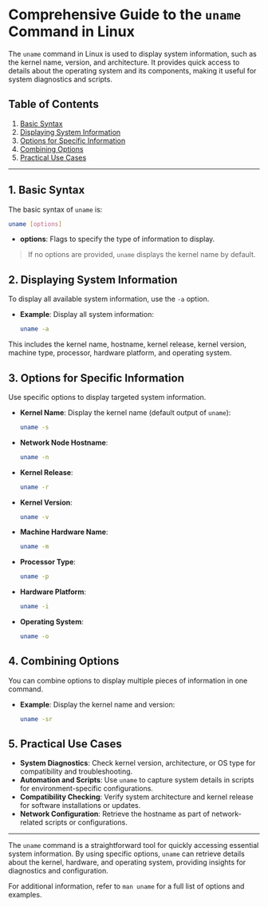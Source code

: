 
# Comprehensive Guide to the `uname` Command in Linux

The `uname` command in Linux is used to display system information, such as the kernel name, version, and architecture. It provides quick access to details about the operating system and its components, making it useful for system diagnostics and scripts.

## Table of Contents
1. [Basic Syntax](#basic-syntax)
2. [Displaying System Information](#displaying-system-information)
3. [Options for Specific Information](#options-for-specific-information)
4. [Combining Options](#combining-options)
5. [Practical Use Cases](#practical-use-cases)

---

## 1. Basic Syntax

The basic syntax of `uname` is:
```bash
uname [options]
```
- **options**: Flags to specify the type of information to display.

> If no options are provided, `uname` displays the kernel name by default.

## 2. Displaying System Information

To display all available system information, use the `-a` option.

- **Example**: Display all system information:
  ```bash
  uname -a
  ```

This includes the kernel name, hostname, kernel release, kernel version, machine type, processor, hardware platform, and operating system.

## 3. Options for Specific Information

Use specific options to display targeted system information.

- **Kernel Name**: Display the kernel name (default output of `uname`):
  ```bash
  uname -s
  ```
- **Network Node Hostname**:
  ```bash
  uname -n
  ```
- **Kernel Release**:
  ```bash
  uname -r
  ```
- **Kernel Version**:
  ```bash
  uname -v
  ```
- **Machine Hardware Name**:
  ```bash
  uname -m
  ```
- **Processor Type**:
  ```bash
  uname -p
  ```
- **Hardware Platform**:
  ```bash
  uname -i
  ```
- **Operating System**:
  ```bash
  uname -o
  ```

## 4. Combining Options

You can combine options to display multiple pieces of information in one command.

- **Example**: Display the kernel name and version:
  ```bash
  uname -sr
  ```

## 5. Practical Use Cases

- **System Diagnostics**: Check kernel version, architecture, or OS type for compatibility and troubleshooting.
- **Automation and Scripts**: Use `uname` to capture system details in scripts for environment-specific configurations.
- **Compatibility Checking**: Verify system architecture and kernel release for software installations or updates.
- **Network Configuration**: Retrieve the hostname as part of network-related scripts or configurations.

---

The `uname` command is a straightforward tool for quickly accessing essential system information. By using specific options, `uname` can retrieve details about the kernel, hardware, and operating system, providing insights for diagnostics and configuration.

For additional information, refer to `man uname` for a full list of options and examples.
